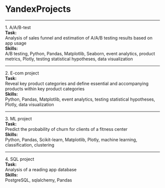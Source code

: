 # YandexProjects
<hr>
1. A/A/B-test <br>
<b>Task:</b> <br>
Analysis of sales funnel and estimation of A/A/B testing results based on app usage<br>
<b>Skills:</b><br>
A/B testing, Python, Pandas, Matplotlib, Seaborn, event analytics, product metrics, Plotly, testing statistical hypotheses, data visualization

<hr>
2. E-com project <br>
<b>Task:</b> <br>
Reveal key product categories and define essential and accompanying products within key product categories <br>
<b>Skills:</b><br>
Python, Pandas, Matplotlib, event analytics, testing statistical hypotheses, Plotly, data visualization

<hr>
3. ML project <br>
<b>Task:</b> <br>
Predict the probability of churn for clients of a fitness center<br>
<b>Skills:</b><br>
Python, Pandas, Scikit-learn, Matplotlib, Plotly, machine learning, classification, clustering

<hr>
4. SQL project <br>
<b>Task:</b> <br>
Analysis of a reading app database<br>
<b>Skills:</b><br>
PostgreSQL, sqlalchemy, Pandas


